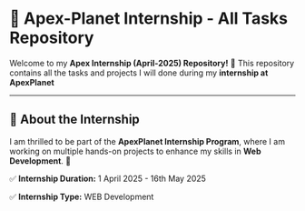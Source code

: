 # 🚀 Apex-Planet Internship - All Tasks Repository
Welcome to my **Apex Internship (April-2025) Repository!** 🎉
This repository contains all the tasks and projects I will done during my **internship at ApexPlanet**

---

## 📌 About the Internship
I am thrilled to be part of the **ApexPlanet Internship Program**, where I am working on multiple hands-on projects to enhance my skills in **Web Development**. 🚀

✅ **Internship Duration:** 1 April 2025 - 16th May 2025

✅ **Internship Type:** WEB Development</font>
